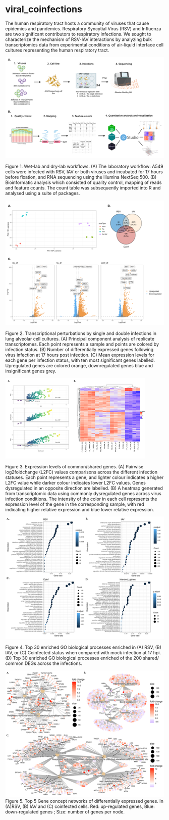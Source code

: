 # viral_coinfections

The human respiratory tract hosts a community of viruses that cause epidemics and pandemics. 
Respiratory Syncytial Virus (RSV) and Influenza are two significant contributors to respiratory infections. 
We sought to characterize the mechanism of RSV-IAV interactions by analyzing bulk transcriptomics data from experimental conditions of air-liquid interface cell cultures representing the human respiratory tract.
 

![image](https://github.com/marthaluka/viral_coinfections/blob/main/figures/workflow.png)

Figure 1. Wet-lab and dry-lab workflows. 
(A) The laboratory workflow: A549 cells were infected with RSV, IAV or both viruses and incubated for 17 hours before fixation, and RNA sequencing using the Illumina NextSeq 500. 
(B) Bioinformatic analysis which consisted of quality control, mapping of reads and feature counts. The count table was subsequently imported into R and analysed using a suite of packages.



![image](https://github.com/marthaluka/viral_coinfections/blob/main/figures/figure2.png)

Figure 2. Transcriptional perturbations by single and double infections in lung alveolar cell cultures. 
(A) Principal component analysis of replicate transcriptomes. Each point represents a sample and points are colored by infection status. 
(B) Number of differentially expressed genes following virus infection at 17 hours post infection. 
(C) Mean expression levels for each gene per infection status, with ten most significant genes labelled. Upregulated genes are colored orange, downregulated genes blue and insignificant genes grey. 



![image](https://github.com/marthaluka/viral_coinfections/blob/main/figures/figure3.png)

Figure 3. Expression levels of common/shared genes. 
(A) Pairwise log2foldchange (L2FC) values comparisons across the different infection statuses. Each point represents a gene, and lighter colour indicates a higher L2FC value while darker colour indicates lower L2FC values. Genes dysregulated in an opposite direction are labelled. 
(B) A heatmap generated from transcriptomic data using commonly dysregulated genes across virus infection conditions. The intensity of the color in each cell represents the expression level of the gene in the corresponding sample, with red indicating higher relative expression and blue lower relative expression.



![image](https://github.com/marthaluka/viral_coinfections/blob/main/figures/figure4.png)

Figure 4. Top 30 enriched GO biological processes enriched in (A) RSV, (B) IAV, or (C) Coinfected status when compared with mock infection at 17 hpi. (D) Top 30 enriched GO biological processes enriched of the 200 shared/ common DEGs across the infections.  



![image](https://github.com/marthaluka/viral_coinfections/blob/main/figures/figure5.png)
Figure 5. Top 5 Gene concept networks of differentially expressed genes. In (A)RSV, (B) IAV and (C) coinfected cells. Red: up-regulated genes, Blue: down-regulated genes ; Size: number of genes per node. 